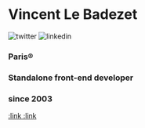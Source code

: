 # Vincent Le Badezet
![twitter](https://img.shields.io/twitter/url?color=rgb%2829%2C%20161%2C%20242%29&label=twitter&style=for-the-badge&url=https%3A%2F%2Ftwitter.com%2Funtemps)
![linkedin](https://img.shields.io/twitter/url?color=%230073b1&label=linkedIn&style=for-the-badge&url=https%3A%2F%2Fwww.linkedin.com%2Fin%2Fvincent-le-badezet-29315028)
### Paris®
### Standalone front-end developer
### since 2003
[:link :link](v.lebadezet@untemps.net)
